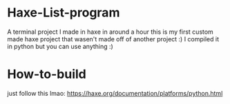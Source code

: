 # Haxe-List-program
A terminal project I made in haxe in around a hour
this is my first custom made haxe project that wasen't made off of another project :)
I compiled it in python but you can use anything :)

# How-to-build
just follow this lmao: https://haxe.org/documentation/platforms/python.html
